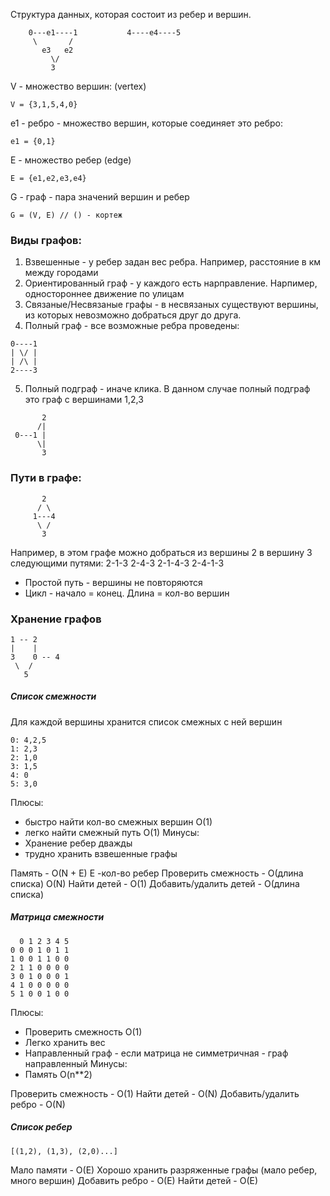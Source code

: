 Структура данных, которая состоит из ребер и вершин.


```
    0---e1----1           4----e4----5
     \       /
       e3   e2
         \/
         3
```

V - множество вершин: (vertex)
```
V = {3,1,5,4,0}
```

e1 - ребро - множество вершин, которые соединяет это ребро:
```
e1 = {0,1}
```

E - множество ребер (edge)
```
E = {e1,e2,e3,e4}
```

G - граф - пара значений вершин и ребер
```
G = (V, E) // () - кортеж
```

### Виды графов:
1. Взвешенные - у ребер задан вес ребра. Например, расстояние в км между городами
2. Ориентированный граф - у каждого есть нарправление. Нарпимер, одностороннее движение по улицам
3. Связаные/Несвязаные графы - в несвязаных существуют вершины, из которых невозможно добраться друг до друга.
4. Полный граф - все возможные ребра проведены:
```
0----1
| \/ |
| /\ |
2----3
```
5. Полный подграф - иначе клика. В данном случае полный подграф это граф с вершинами 1,2,3
```
       2
      /|
 0---1 |
      \|
       3
```

### Пути в графе:
```
       2
      / \
     1---4
      \ /
       3
```
Например, в этом графе можно добраться из вершины 2 в вершину 3 следующими путями:
2-1-3
2-4-3
2-1-4-3
2-4-1-3
- Простой путь - вершины не повторяются
- Цикл - начало = конец. Длина = кол-во вершин


### Хранение графов

```
1 -- 2
|    |
3    0 -- 4
 \  /
   5
```
##### Список смежности
Для каждой вершины хранится список смежных с ней вершин

```
0: 4,2,5
1: 2,3
2: 1,0
3: 1,5
4: 0
5: 3,0
```

Плюсы:
- быстро найти кол-во смежных вершин O(1)
- легко найти смежный путь O(1)
Минусы:
- Хранение ребер дважды
- трудно хранить взвешенные графы

Память - O(N + E) E -кол-во ребер
Проверить смежность - O(длина списка) O(N)
Найти детей - O(1)
Добавить/удалить детей - O(длина списка)


##### Матрица смежности
```
  0 1 2 3 4 5
0 0 0 1 0 1 1
1 0 0 1 1 0 0
2 1 1 0 0 0 0
3 0 1 0 0 0 1
4 1 0 0 0 0 0
5 1 0 0 1 0 0
```

Плюсы:
- Проверить смежность O(1) 
- Легко хранить вес
- Направленный граф - если матрица не симметричная - граф направленный
Минусы:
- Память O(n**2)

Проверить смежность - O(1)
Найти детей - O(N)
Добавить/удалить ребро - O(N)

##### Список ребер
```
[(1,2), (1,3), (2,0)...]
```

Мало памяти - O(E)
Хорошо хранить разряженные графы (мало ребер, много вершин)
Добавить ребро - O(E) 
Найти детей - O(E)